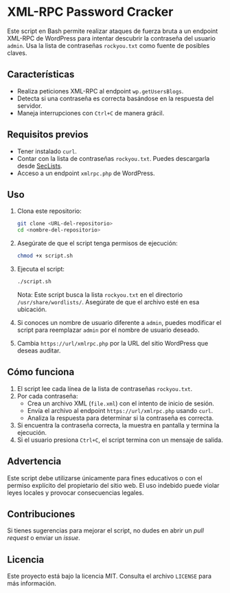 # XML-RPC Password Cracker

Este script en Bash permite realizar ataques de fuerza bruta a un endpoint XML-RPC de WordPress para intentar descubrir la contraseña del usuario `admin`. Usa la lista de contraseñas `rockyou.txt` como fuente de posibles claves.

## Características
- Realiza peticiones XML-RPC al endpoint `wp.getUsersBlogs`.
- Detecta si una contraseña es correcta basándose en la respuesta del servidor.
- Maneja interrupciones con `Ctrl+C` de manera grácil.

## Requisitos previos
- Tener instalado `curl`.
- Contar con la lista de contraseñas `rockyou.txt`. Puedes descargarla desde [SecLists](https://github.com/danielmiessler/SecLists).
- Acceso a un endpoint `xmlrpc.php` de WordPress.

## Uso
1. Clona este repositorio:
   ```bash
   git clone <URL-del-repositorio>
   cd <nombre-del-repositorio>
   ```

2. Asegúrate de que el script tenga permisos de ejecución:
   ```bash
   chmod +x script.sh
   ```

3. Ejecuta el script:
   ```bash
   ./script.sh
   ```
   Nota: Este script busca la lista `rockyou.txt` en el directorio `/usr/share/wordlists/`. Asegúrate de que el archivo esté en esa ubicación.

4. Si conoces un nombre de usuario diferente a `admin`, puedes modificar el script para reemplazar `admin` por el nombre de usuario deseado.

5. Cambia `https://url/xmlrpc.php` por la URL del sitio WordPress que deseas auditar.

## Cómo funciona
1. El script lee cada línea de la lista de contraseñas `rockyou.txt`.
2. Por cada contraseña:
   - Crea un archivo XML (`file.xml`) con el intento de inicio de sesión.
   - Envía el archivo al endpoint `https://url/xmlrpc.php` usando `curl`.
   - Analiza la respuesta para determinar si la contraseña es correcta.
3. Si encuentra la contraseña correcta, la muestra en pantalla y termina la ejecución.
4. Si el usuario presiona `Ctrl+C`, el script termina con un mensaje de salida.

## Advertencia
Este script debe utilizarse únicamente para fines educativos o con el permiso explícito del propietario del sitio web. El uso indebido puede violar leyes locales y provocar consecuencias legales.

## Contribuciones
Si tienes sugerencias para mejorar el script, no dudes en abrir un *pull request* o enviar un *issue*.

## Licencia
Este proyecto está bajo la licencia MIT. Consulta el archivo `LICENSE` para más información.
